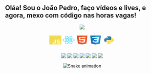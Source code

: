 ## Oláa! Sou o João Pedro, faço vídeos e lives, e agora, mexo com código nas horas vagas!
<div align="center">
  <a href="https://github.com/dejoaoamorim">
  <img height="160em" src="https://github-readme-stats.vercel.app/api?username=dejoaoamorim&show_icons=true&theme=dark&include_all_commits=true&count_private=true"/>
  </a>

  <div style="display: inline_block"><br>
  <img align="center" alt="Rafa-Js" height="30" width="40" src="https://raw.githubusercontent.com/devicons/devicon/master/icons/javascript/javascript-plain.svg">
  <img align="center" alt="Rafa-React" height="30" width="40" src="https://raw.githubusercontent.com/devicons/devicon/master/icons/react/react-original.svg">
  <img align="center" alt="Rafa-HTML" height="30" width="40" src="https://raw.githubusercontent.com/devicons/devicon/master/icons/html5/html5-original.svg">
  <img align="center" alt="Rafa-CSS" height="30" width="40" src="https://raw.githubusercontent.com/devicons/devicon/master/icons/css3/css3-original.svg">
  <img align="center" alt="Rafa-Python" height="30" width="40" src="https://raw.githubusercontent.com/devicons/devicon/master/icons/python/python-original.svg">
  </div>
  
  ##
  
  <div> 
    <a href="https://www.linkedin.com/in/joaopedroamorim" target="_blank"><img src="https://img.shields.io/badge/-LinkedIn-%230077B5?style=for-the-badge&logo=linkedin&logoColor=white" target="_blank"></a> 
    <a href="mailto:dejoaoamorim@gmail.com" target="_blank"><img src="https://img.shields.io/badge/Gmail-D14836?style=for-the-badge&logo=gmail&logoColor=white" target="_blank"></a>
    <a href = "https://facebook.com/dejoaoamorim"><img src="https://img.shields.io/badge/Messenger-00B2FF?style=for-the-badge&logo=messenger&logoColor=white" target="_blank"></a>
  <a href="https://instagram.com/dejoaoamorim" target="_blank"><img src="https://img.shields.io/badge/-Instagram-%23E4405F?style=for-the-badge&logo=instagram&logoColor=white" target="_blank"></a>
     <a href = "https://codepen.io/dejoaoamorim"><img src="https://img.shields.io/badge/Codepen-000000?style=for-the-badge&logo=codepen&logoColor=white" target="_blank"></a>
    <a href = "https://www.behance.net/joaopedroamorim"><img src="https://img.shields.io/badge/-Behance-blue?style=for-the-badge&logo=behance&logoColor=white" target="_blank"></a>
    <a href = "https://joaopedroamorim.com"><img src="https://img.shields.io/badge/website-000000?style=for-the-badge&logo=About.me&logoColor=white" target="_blank"></a>
    
   </div><!-- center -->
 
  ![Snake animation](https://github.com/dejoaoamorim/dejoaoamorim/blob/output/github-contribution-grid-snake.svg)
 
</div>
  
